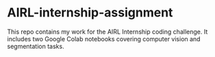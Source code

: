 # AIRL-internship-assignment
This repo contains my work for the AIRL Internship coding challenge. It includes two Google Colab notebooks covering computer vision and segmentation tasks.
